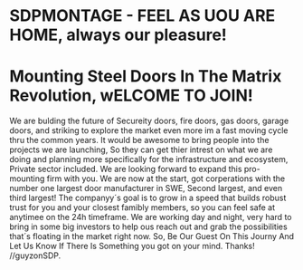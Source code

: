 # SDPMONTAGE - FEEL AS UOU ARE HOME, always our pleasure!
# Mounting Steel Doors In The Matrix Revolution, wELCOME TO JOIN!
We are bulding the future of Secureity doors, fire doors, gas doors, garage doors, and striking to explore the market even more im a fast moving cycle thru the common years.
It would be awesome to bring people into the projects we are launching, So they can get thier intrest on what we are doing and planning more specifically for the infrastructure and ecosystem, Private sector included. We are looking forward to expand this pro-mounting firm with you.
We are now at the start, got corperations with the number one largest door manufacturer in SWE, Second largest, and even third largest!
The companyy´s goal is to grow in a speed that builds robust trust for you and your closest famibly members, so you can feel safe at anytimee on the 24h timeframe.
We are working day and night, very hard to bring in some big investors to help ous reach out and grab the possibilities that´s floating in the market right now.
So, Be Our Guest On This Journy And Let Us Know If There Is Something you got on your mind. Thanks! //guyzonSDP.
